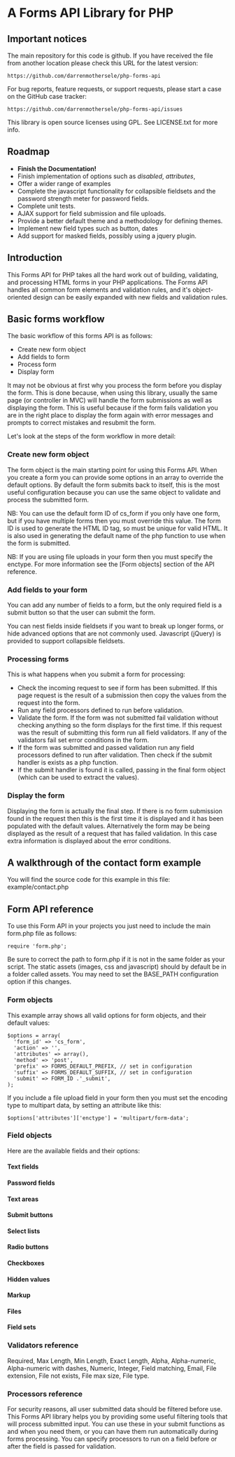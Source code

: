 # A Forms API Library for PHP 

## Important notices

The main repository for this code is github. If you have received the file 
from another location please check this URL for the latest version:

    https://github.com/darrenmothersele/php-forms-api

For bug reports, feature requests, or support requests, please start a case
on the GitHub case tracker:

    https://github.com/darrenmothersele/php-forms-api/issues

This library is open source licenses using GPL. See LICENSE.txt for more info.


## Roadmap

 * **Finish the Documentation!**
 * Finish implementation of options such as _disabled_, _attributes_, 
 * Offer a wider range of examples
 * Complete the javascript functionality for collapsible fieldsets and the
   password strength meter for password fields.
 * Complete unit tests.
 * AJAX support for field submission and file uploads.
 * Provide a better default theme and a methodology for defining themes.
 * Implement new field types such as button, dates
 * Add support for masked fields, possibly using a jquery plugin.

## Introduction 

This Forms API for PHP takes all the hard work out of building, validating, and
processing HTML forms in your PHP applications. The Forms API handles all 
common form elements and validation rules, and it's object-oriented design 
can be easily expanded with new fields and validation rules.

## Basic forms workflow

The basic workflow of this forms API is as follows:

 * Create new form object
 * Add fields to form
 * Process form
 * Display form
 
It may not be obvious at first why you process the form before you display the 
form. This is done because, when using this library, usually the same page 
(or controller in MVC) will handle the form submissions as well as displaying 
the form. This is useful because if the form fails validation you are in the
right place to display the form again with error messages and prompts to 
correct mistakes and resubmit the form.

Let's look at the steps of the form workflow in more detail:

### Create new form object

The form object is the main starting point for using this Forms API. When you 
create a form you can provide some options in an array to override the default
options. By default the form submits back to itself, this is the most useful
configuration because you can use the same object to validate and process the
submitted form.

NB: You can use the default form ID of cs_form if you only have one form, but 
if you have multiple forms then you must override this value. The form ID is 
used to generate the HTML ID tag, so must be unique for valid HTML. It is also 
used in generating the default name of the php function to use when the form is 
submitted.  

NB: If you are using file uploads in your form then you must specify the 
enctype. For more information see the [Form objects] section of the API 
reference.

### Add fields to your form

You can add any number of fields to a form, but the only required field is a 
submit button so that the user can submit the form. 

You can nest fields inside fieldsets if you want to break up longer forms, or 
hide advanced options that are not commonly used. Javascript (jQuery) is 
provided to support collapsible fieldsets.

### Processing forms

This is what happens when you submit a form for processing:

 * Check the incoming request to see if form has been submitted. If this page
   request is the result of a submission then copy the values from the request
   into the form.
 * Run any field processors defined to run before validation.
 * Validate the form. If the form was not submitted fail validation without 
   checking anything so the form displays for the first time. If this request
   was the result of submitting this form run all field validators. If any of
   the validators fail set error conditions in the form.
 * If the form was submitted and passed validation run any field processors
   defined to run after validation. Then check if the submit handler is exists
   as a php function. 
 * If the submit handler is found it is called, passing in 
   the final form object (which can be used to extract the values).

### Display the form

Displaying the form is actually the final step. If there is no form submission
found in the request then this is the first time it is displayed and it has 
been populated with the default values. Alternatively the form may be being 
displayed as the result of a request that has failed validation. In this case
extra information is displayed about the error conditions.


## A walkthrough of the contact form example 

You will find the source code for this example in this file: example/contact.php



## Form API reference

To use this Form API in your projects you just need to include the main
form.php file as follows:

    require 'form.php';

Be sure to correct the path to form.php if it is not in the same folder as 
your script. The static assets (images, css and javascript) should by default 
be in a folder called assets. You may need to set the BASE_PATH configuration
option if this changes.

### Form objects 

This example array shows all valid options for form objects, and their 
default values:

    $options = array(
      'form_id' => 'cs_form',
      'action' => '',
      'attributes' => array(),
      'method' => 'post',
      'prefix' => FORMS_DEFAULT_PREFIX, // set in configuration
      'suffix' => FORMS_DEFAULT_SUFFIX, // set in configuration
      'submit' => FORM_ID .'_submit', 
    );

If you include a file upload field in your form then you must set the encoding
type to multipart data, by setting an attribute like this:

    $options['attributes']['enctype'] = 'multipart/form-data';

### Field objects

Here are the available fields and their options:

#### Text fields

#### Password fields

#### Text areas

#### Submit buttons

#### Select lists

#### Radio buttons

#### Checkboxes

#### Hidden values

#### Markup

#### Files

#### Field sets

### Validators reference

Required, Max Length, Min Length, Exact Length, Alpha, Alpha-numeric,
Alpha-numeric with dashes, Numeric, Integer, Field matching, Email,
File extension, File not exists, File max size, File type.

### Processors reference

For security reasons, all user submitted data should be filtered before use.
This Forms API library helps you by providing some useful filtering tools that
will process submitted input. You can use these in your submit functions as and
when you need them, or you can have them run automatically during forms
processing. You can specify processors to run on a field before or after the
field is passed for validation.  

















